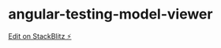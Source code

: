 # angular-testing-model-viewer

[Edit on StackBlitz ⚡️](https://stackblitz.com/edit/angular-testing-model-viewer)